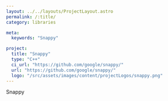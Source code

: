 ```yaml
---
layout: ../../layouts/ProjectLayout.astro
permalink: /:title/
category: libraries

meta:
  keywords: "Snappy"

project:
  title: "Snappy"
  type: "C++"
  ci_url: "https://github.com/google/snappy/"
  url: "https://github.com/google/snappy/"
  logo: "/src/assets/images/content/projectLogos/snappy.png"
---
```


<p>Snappy</p>
